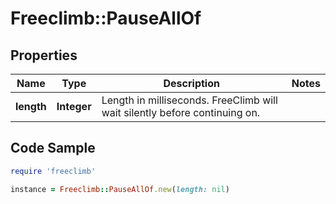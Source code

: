 # Freeclimb::PauseAllOf

## Properties

Name | Type | Description | Notes
------------ | ------------- | ------------- | -------------
**length** | **Integer** | Length in milliseconds. FreeClimb will wait silently before continuing on. | 

## Code Sample

```ruby
require 'freeclimb'

instance = Freeclimb::PauseAllOf.new(length: nil)
```


